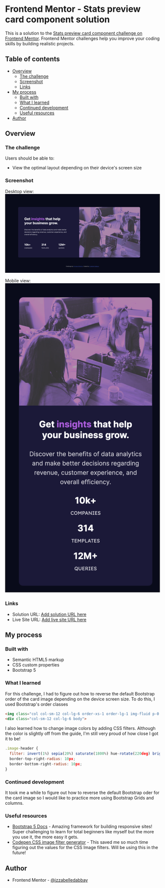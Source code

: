 # Frontend Mentor - Stats preview card component solution

This is a solution to the [Stats preview card component challenge on Frontend Mentor](https://www.frontendmentor.io/challenges/stats-preview-card-component-8JqbgoU62). Frontend Mentor challenges help you improve your coding skills by building realistic projects.

## Table of contents

- [Overview](#overview)
  - [The challenge](#the-challenge)
  - [Screenshot](#screenshot)
  - [Links](#links)
- [My process](#my-process)
  - [Built with](#built-with)
  - [What I learned](#what-i-learned)
  - [Continued development](#continued-development)
  - [Useful resources](#useful-resources)
- [Author](#author)

## Overview

### The challenge

Users should be able to:

- View the optimal layout depending on their device's screen size

### Screenshot

Desktop view:
![](solution/FEC2-Desktop-Solution.png)

Mobile view:
![](solution/FEC2-Mobile-Solution.png)


### Links

- Solution URL: [Add solution URL here](https://your-solution-url.com)
- Live Site URL: [Add live site URL here](https://your-live-site-url.com)

## My process

### Built with

- Semantic HTML5 markup
- CSS custom properties
- Bootstrap 5

### What I learned

For this challenge, I had to figure out how to reverse the default Bootstrap order of the card image depending on the device screen size. To do this, I used Bootstrap's order classes

```html
<img class="col col-sm-12 col-lg-6 order-xs-1 order-lg-1 img-fluid p-0 image-header-desktop" src="images/image-header-desktop.jpg" alt="image-header-desktop" />
<div class="col-sm-12 col-lg-6 body">
```

I also learned how to change image colors by adding CSS filters. Although the color is slightly off from the guide, I'm still very proud of how close I got it to be!

```js
.image-header {
  filter: invert(1%) sepia(20%) saturate(1800%) hue-rotate(220deg) brightness(78%) contrast(60%);
  border-top-right-radius: 10px;
  border-bottom-right-radius: 10px;
}
```

### Continued development

It took me a while to figure out how to reverse the default Bootstrap oder for the card image so I would like to practice more using Bootstrap Grids and columns.

### Useful resources

- [Bootstrap 5 Docs](https://getbootstrap.com/docs/5.0/getting-started/introduction/) - Amazing framework for building responsive sites! Super challenging to learn for total beginners like myself but the more you use it, the more easy it gets.
- [Codepen CSS image filter generator](https://codepen.io/sosuke/pen/Pjoqqp) - This saved me so much time figuring out the values for the CSS Image filters. Will be using this in the future!


## Author

- Frontend Mentor - [@izzabelledabbay](https://www.frontendmentor.io/profile/izzabelledabbay)
